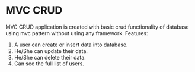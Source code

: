 # MVC CRUD 
MVC CRUD application is created with basic crud functionality of database using mvc pattern without using any framework. 
Features:
1. A user can create or insert data into database.
2. He/She can update their data.
3. He/She can delete their data.
4. Can see the full list of users.
